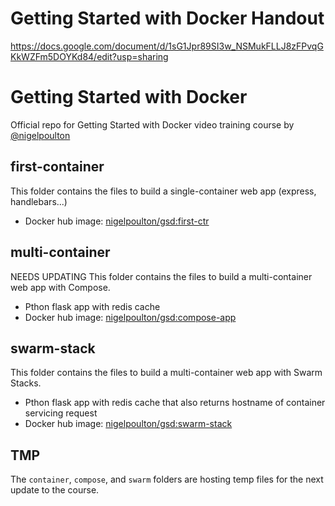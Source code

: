 # Getting Started with Docker Handout
https://docs.google.com/document/d/1sG1Jpr89SI3w_NSMukFLLJ8zFPvqGKkWZFm5DOYKd84/edit?usp=sharing

# Getting Started with Docker

Official repo for Getting Started with Docker video training course by [@nigelpoulton](https://twitter.com/nigelpoulton)

## first-container

This folder contains the files to build a single-container web app (express, handlebars...)
- Docker hub image: [nigelpoulton/gsd:first-ctr](https://hub.docker.com/repository/docker/nigelpoulton/gsd)

## multi-container

NEEDS UPDATING
This folder contains the files to build a multi-container web app with Compose.
- Pthon flask app with redis cache
- Docker hub image: [nigelpoulton/gsd:compose-app](https://hub.docker.com/repository/docker/nigelpoulton/gsd)

## swarm-stack

This folder contains the files to build a multi-container web app with Swarm Stacks.
- Pthon flask app with redis cache that also returns hostname of container servicing request
- Docker hub image: [nigelpoulton/gsd:swarm-stack](https://hub.docker.com/repository/docker/nigelpoulton/gsd)

## TMP
The `container`, `compose`, and `swarm` folders are hosting temp files for the next update to the course.
